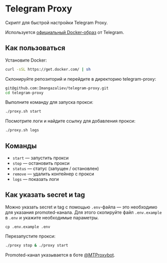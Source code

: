 # Telegram Proxy

Скрипт для быстрой настройки Telegram Proxy.

Используется [официальный Docker-образ](https://hub.docker.com/r/telegrammessenger/proxy/) от Telegram.

## Как пользоваться

Установите Docker:

```sh
curl -sSL https://get.docker.com/ | sh
```

Склонируйте репозиторий и перейдите в директорию telegram-proxy:

```sh
git@github.com:Imangazaliev/telegram-proxy.git
cd telegram-proxy
```

Выполните команду для запуска прокси:

```sh
./proxy.sh start
```

Посмотрите логи и найдите ссылку для добавления прокси:

```sh
./proxy.sh logs
```

## Команды

- `start` — запустить прокси
- `stop` — остановить прокси
- `status` — статус (запущен / остановлен)
- `remove` — удалить контейнер с прокси
- `logs` — показать логи

## Как указать secret и tag

Можно указать secret и tag c помощью `.env`-файла — это необходимо для указания promoted-канала. Для этого скопируйте файл `.env.example` в `.env` и укажите необходимые параметры.

```
cp .env.example .env
```

Перезапустите прокси:

```sh
./proxy stop & ./proxy start
```

Promoted-канал указывается в боте [@MTProxybot](https://t.me/MTProxybot).
